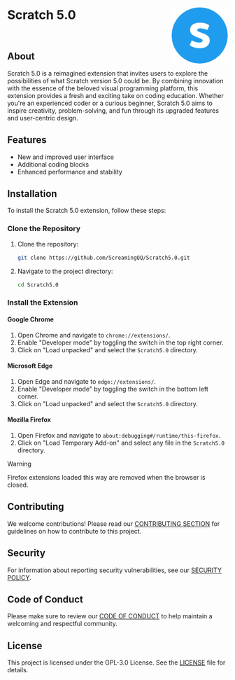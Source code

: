 # <img src="images/icon.png" alt="Scratch 5.0 Logo" align="right" width="128px"></img>Scratch 5.0
<br>

## About

Scratch 5.0 is a reimagined extension that invites users to explore the possibilities of what Scratch version 5.0 could be. By combining innovation with the essence of the beloved visual programming platform, this extension provides a fresh and exciting take on coding education. Whether you're an experienced coder or a curious beginner, Scratch 5.0 aims to inspire creativity, problem-solving, and fun through its upgraded features and user-centric design.

## Features

- New and improved user interface
- Additional coding blocks
- Enhanced performance and stability

## Installation

To install the Scratch 5.0 extension, follow these steps:

### Clone the Repository

1. Clone the repository:
    ```sh
    git clone https://github.com/ScreamingQQ/Scratch5.0.git
    ```
2. Navigate to the project directory:
    ```sh
    cd Scratch5.0
    ```

### Install the Extension 

#### Google Chrome

1. Open Chrome and navigate to `chrome://extensions/`.
2. Enable "Developer mode" by toggling the switch in the top right corner.
3. Click on "Load unpacked" and select the `Scratch5.0` directory.

#### Microsoft Edge

1. Open Edge and navigate to `edge://extensions/`.
2. Enable "Developer mode" by toggling the switch in the bottom left corner.
3. Click on "Load unpacked" and select the `Scratch5.0` directory.

#### Mozilla Firefox

1. Open Firefox and navigate to `about:debugging#/runtime/this-firefox`.
2. Click on "Load Temporary Add-on" and select any file in the `Scratch5.0` directory.
> [!WARNING]
> Firefox extensions loaded this way are removed when the browser is closed. 

## Contributing

We welcome contributions! Please read our [CONTRIBUTING SECTION](/.github/CONTRIBUTING.md) for guidelines on how to contribute to this project.

## Security

For information about reporting security vulnerabilities, see our [SECURITY POLICY](/.github/SECURITY.md).

## Code of Conduct

Please make sure to review our [CODE OF CONDUCT](/.github/CODE_OF_CONDUCT.md) to help maintain a welcoming and respectful community.

## License

This project is licensed under the GPL-3.0 License. See the [LICENSE](/LICENSE.md) file for details.
 